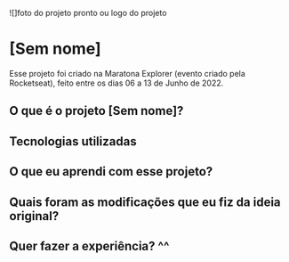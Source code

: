 ![]foto do projeto pronto ou logo do projeto

# [Sem nome]

Esse projeto foi criado na Maratona Explorer (evento criado pela Rocketseat), feito entre os dias 06 a 13 de Junho de 2022.

## O que é o projeto [Sem nome]?

## Tecnologias utilizadas

## O que eu aprendi com esse projeto?

## Quais foram as modificações que eu fiz da ideia original?

## Quer fazer a experiência? ^^